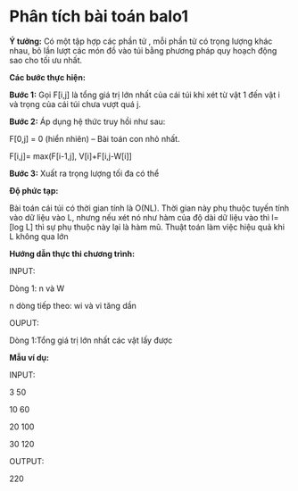 # Phân tích bài toán balo1

**Ý tưởng:** Có một tập hợp các phần tử , mỗi phần tử có trọng lượng khác nhau, bỏ lần lượt các món đồ vào túi bằng phương pháp quy hoạch động sao cho tối ưu nhất.

**Các bước thực hiện:**

**Bước 1:** Gọi F[i,j] là tổng giá trị lớn nhất của cái túi khi xét từ vật 1 đến vật i và trọng của cái túi chưa vượt quá j.

**Bước 2:** Áp dụng hệ thức truy hồi như sau:

F[0,j] = 0 (hiển nhiên) – Bài toán con nhỏ nhất.

F[i,j]= max(F[i-1,j], V[i]+F[i,j-W[i]]

**Bước 3:** Xuất ra trọng lượng tối đa có thể


**Độ phức tạp:**

Bài toán cái túi có thời gian tính là O(NL). Thời gian này phụ thuộc
tuyến tính vào dữ liệu vào L, nhưng nếu xét nó như hàm của độ dài dữ liệu
vào thì l=[log L] thì sự phụ thuộc này lại là hàm mũ.
Thuật toán làm việc hiệu quả khi L không qua lớn

**Hướng dẫn thực thi chương trình:** 

INPUT:

Dòng 1: n và W

n dòng tiếp theo: wi và vi tăng dần

OUPUT:

Dòng 1:Tổng giá trị lớn nhất các vật lấy được

**Mẫu ví dụ:**

INPUT:

3 50

10 60

20 100

30 120

OUTPUT:

220
